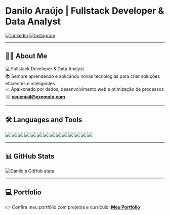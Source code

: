 # Danilo Araújo | Fullstack Developer & Data Analyst  

[![LinkedIn](https://img.shields.io/badge/LinkedIn-0A66C2?style=for-the-badge&logo=linkedin&logoColor=white)](https://www.linkedin.com/in/seulinkedin) 
[![Instagram](https://img.shields.io/badge/Instagram-E4405F?style=for-the-badge&logo=instagram&logoColor=white)](https://www.instagram.com/seuinstagram)

---

## 👨‍💻 About Me  
💻 Fullstack Developer & Data Analyst  
📚 Sempre aprendendo e aplicando novas tecnologias para criar soluções eficientes e inteligentes  
📈 Apaixonado por dados, desenvolvimento web e otimização de processos  
✉️ **seuemail@exemplo.com**  

---

## 🛠 Languages and Tools  

<p align="left">  
  <img src="https://img.shields.io/badge/Python-3776AB?style=for-the-badge&logo=python&logoColor=white"/>  
  <img src="https://img.shields.io/badge/Django-092E20?style=for-the-badge&logo=django&logoColor=white"/>  
  <img src="https://img.shields.io/badge/Pandas-150458?style=for-the-badge&logo=pandas&logoColor=white"/>  
  <img src="https://img.shields.io/badge/NumPy-013243?style=for-the-badge&logo=numpy&logoColor=white"/>  
  <img src="https://img.shields.io/badge/Laravel-FF2D20?style=for-the-badge&logo=laravel&logoColor=white"/>  
  <img src="https://img.shields.io/badge/React-20232A?style=for-the-badge&logo=react&logoColor=61DAFB"/>  
  <img src="https://img.shields.io/badge/HTML5-E34F26?style=for-the-badge&logo=html5&logoColor=white"/>  
  <img src="https://img.shields.io/badge/CSS3-1572B6?style=for-the-badge&logo=css3&logoColor=white"/>  
  <img src="https://img.shields.io/badge/PostgreSQL-336791?style=for-the-badge&logo=postgresql&logoColor=white"/>  
  <img src="https://img.shields.io/badge/SQL-003B57?style=for-the-badge&logo=postgresql&logoColor=white"/>  
  <img src="https://img.shields.io/badge/PowerBI-F2C811?style=for-the-badge&logo=powerbi&logoColor=black"/>  
  <img src="https://img.shields.io/badge/Git-F05032?style=for-the-badge&logo=git&logoColor=white"/>  
  <img src="https://img.shields.io/badge/Docker-2496ED?style=for-the-badge&logo=docker&logoColor=white"/>  
  <img src="https://img.shields.io/badge/Vercel-000000?style=for-the-badge&logo=vercel&logoColor=white"/>  
</p>

---

## 📊 GitHub Stats  

![Danilo's GitHub stats](https://github-readme-stats.vercel.app/api?username=seuusuario&show_icons=true&theme=radical)  

---

## 💻 Portfolio  
👉 Confira meu portfólio com projetos e currículo: [**Meu Portfolio**](https://seuportfolio.com)  
